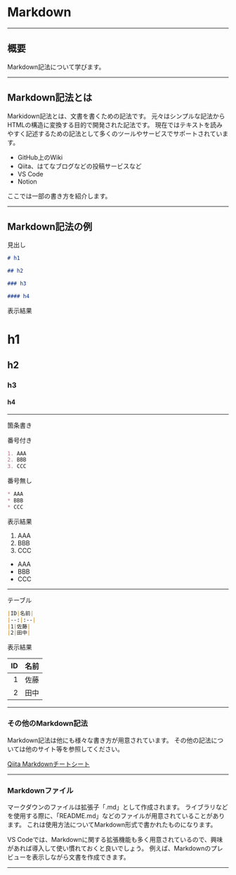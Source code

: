 # Markdown

---

## 概要

Markdown記法について学びます。

---

## Markdown記法とは

Markidown記法とは、文書を書くための記法です。
元々はシンプルな記法からHTMLの構造に変換する目的で開発された記法です。
現在ではテキストを読みやすく記述するための記法として多くのツールやサービスでサポートされています。

* GitHub上のWiki
* Qiita、はてなブログなどの投稿サービスなど
* VS Code
* Notion

ここでは一部の書き方を紹介します。

---

## Markdown記法の例

見出し

```md
# h1

## h2

### h3

#### h4
```

表示結果

# h1

## h2

### h3

#### h4

---

箇条書き

番号付き

```md
1. AAA
2. BBB
3. CCC
```

番号無し

```md
* AAA
* BBB
* CCC
```

表示結果

1. AAA
2. BBB
3. CCC

* AAA
* BBB
* CCC

---

テーブル

```md
|ID|名前|
|--:|:--|
|1|佐藤|
|2|田中|
```

表示結果

|ID|名前|
|--:|:--|
|1|佐藤|
|2|田中|

---

### その他のMarkdown記法

Markdown記法は他にも様々な書き方が用意されています。
その他の記法については他のサイト等を参照してください。

[Qiita Markdownチートシート](https://qiita.com/Qiita/items/c686397e4a0f4f11683d)

---

### Markdownファイル

マークダウンのファイルは拡張子「.md」として作成されます。
ライブラリなどを使用する際に、「README.md」などのファイルが用意されていることがあります。
これは使用方法についてMarkdown形式で書かれたものになります。

VS Codeでは、Markdownに関する拡張機能も多く用意されているので、興味があれば導入して使い慣れておくと良いでしょう。
例えば、Markdownのプレビューを表示しながら文書を作成できます。

---

